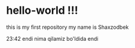 # hello-world !!!
this is my first repository
my name is Shaxzodbek

23:42
endi nima qilamiz
bo'ldida endi
